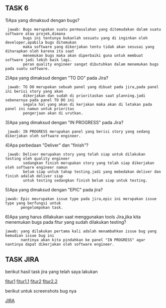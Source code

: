 ## TASK 6

1)Apa yang dimaksud dengan bugs?

     jawab: Bugs merupakan suatu permasalahan yang ditemudakan dalam suatu software atau projek,dimana
            bugs ini tentunya bukanlah sesuatu yang di inginkan oleh developer,apabila bugs ditemukan 
            maka software yang dikerjakan tentu tidak akan sesusai yang diharapkan oleh karena itu saat
            menemukan bugs maka akan diperbaiki guna untuk membuat software jadi lebih baik lagi.
            peran quality engineer sangat dibutuhkan dalam menemukan bugs pada suatu software.

2)Apa yang dimaksud dengan "TO DO" pada Jira?

     jawab: TO DO merupakan sebuah panel yang dibuat pada jira,pada panel ini berisi story yang akan
            dikerjakan dan sudah di prioritaskan saat planning.jadi sebenarnya pada panel TO DO ini 
            segala hal yang akan di kerjakan maka akan di letakan pada panel ini namun untuk prioritas
            pengerjaan akan di urutkan.

3)Apa yang dimaksud dengan "IN PROGRESS" pada Jira?

     jawab: IN PROGRESS merupakan panel yang berisi story yang sedang dikerjakan oleh software engineer.

4)Apa perbedaan "Deliver" dan "finish"?

     jawab: Deliver merupakan story yang telah siap untuk dilakukan testing oleh quality engineer 
            sedangkan finish merupakan story yang telah siap dikerjakan oleh software engineer namun 
            belum siap untuk tahap testing.jadi yang mebedakan deliver dan finish adalah deliver siap 
            untuk testing sedangkan finish belum siap untuk testing.

5)Apa yang dimaksud dengan "EPIC" pada jira?

    jawab: Epic meurupakan issue type pada jira,epic ini merupakan issue type yang berfungsi untuk
           pengelompokan task.

6)Apa yang harus dillakukan saat menggunakan tools Jira,jika kita menemukan bugs pada fitur yang
  sudah dilakukan testing?

    jawab: yang dilakukan pertama kali adalah menambahkan issue bug yang kemudian issue bug ini 
           nantinya akan kita pindahkan ke panel "IN PROGRESS" agar nantinya dapat dikerjakan oleh software engineer.


## TASK JIRA

berikut hasil task jira yang telah saya lakukan

[fitur1](./task/fitur1.png)
[fitur1.1](./task/fitur1.1.png)
[fitur2](./task/fitur2.png)
[fitur2.2](./task/fitur2.2.png)

berikut untuk screenshots bug nya

[JIRA](./JIRA.md)